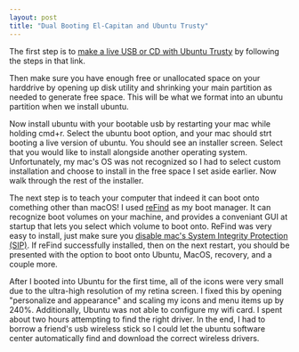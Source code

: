 ```yaml
---
layout: post
title: "Dual Booting El-Capitan and Ubuntu Trusty"
---
```


The first step is to [make a live USB or CD with Ubuntu Trusty](http://computers.tutsplus.com/tutorials/how-to-create-a-bootable-ubuntu-usb-drive-for-mac-in-os-x--cms-21253) by following the steps in that link.

Then make sure you have enough free or unallocated space on your harddrive by opening up disk utility and shrinking your main partition as needed to generate free space. This will be what we format into an ubuntu partition when we install ubuntu. 

Now install ubuntu with your bootable usb by restarting your mac while holding cmd+r. Select the ubuntu boot option, and your mac should strt booting a live version of ubuntu. You should see an installer screen. Select that you would like to install alongside another operating system. Unfortunately, my mac's OS was not recognized so I had to select custom installation and choose to install in the free space I set aside earlier. Now walk through the rest of the installer. 

The next step is to teach your computer that indeed it can boot onto comething other than macOS! I used [reFind](http://www.rodsbooks.com/refind/) as my boot manager. It can recognize boot volumes on your machine, and provides a conveniant GUI at startup that lets you select which volume to boot onto. ReFind was very easy to install, just make sure you [disable mac's System Integrity Protection (SIP)](http://www.howtogeek.com/230424/how-to-disable-system-integrity-protection-on-a-mac-and-why-you-shouldnt/). If reFind successfully installed, then on the next restart, you should be presented with the option to boot onto Ubuntu, MacOS, recovery, and a couple more. 

After I booted into Ubuntu for the first time, all of the icons were very small due to the ultra-high resolution of my retina screen. I fixed this by opening "personalize and appearance" and scaling my icons and menu items up by 240%. Additionally, Ubuntu was not able to configure my wifi card. I spent about two hours attempting to find the right driver. In the end, I had to borrow a friend's usb wireless stick so I could let the ubuntu software center automatically find and download the correct wireless drivers.
